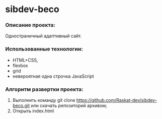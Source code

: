 # sibdev-beco

### Описание проекта:
Одностраничный адаптивный сайт.

### Использованные технологии:
* HTML+CSS,
* flexbox
* grid
* невероятная одна строчка JavaScript

### Алгоритм развертки проекта:
1. Выполнить команду git clone https://github.com/Raskat-dev/sibdev-beco.git или скачать репозиторий архивом;
2. Открыть index.html

